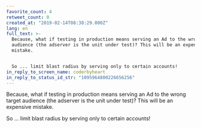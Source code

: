 ```yaml
---
favorite_count: 4
retweet_count: 0
created_at: "2019-02-14T08:38:29.000Z"
lang: en
full_text: >-
  Because, what if testing in production means serving an Ad to the wrong target
  audience (the adserver is the unit under test)? This will be an expensive
  mistake.


  So ... limit blast radius by serving only to certain accounts!
in_reply_to_screen_name: coderbyheart
in_reply_to_status_id_str: "1095964800226656256"
---
```


Because, what if testing in production means serving an Ad to the wrong target
audience (the adserver is the unit under test)? This will be an expensive
mistake.

So ... limit blast radius by serving only to certain accounts!
